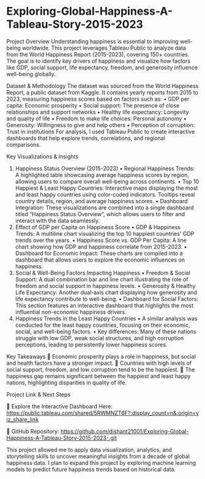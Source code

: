 # Exploring-Global-Happiness-A-Tableau-Story-2015-2023

Project Overview
Understanding happiness is essential to improving well-being worldwide. This project leverages Tableau Public to analyze data from the World Happiness Report (2015-2023), covering 150+ countries. The goal is to identify key drivers of happiness and visualize how factors like GDP, social support, life expectancy, freedom, and generosity influence well-being globally.

Dataset & Methodology
The dataset was sourced from the World Happiness Report, a public dataset from Kaggle. It contains yearly reports from 2015 to 2023, measuring happiness scores based on factors such as:
•	GDP per capita: Economic prosperity
•	Social support: The presence of close relationships and support networks
•	Healthy life expectancy: Longevity and quality of life
•	Freedom to make life choices: Personal autonomy
•	Generosity: Willingness to give and help others
•	Perception of corruption: Trust in institutions
For analysis, I used Tableau Public to create interactive dashboards that help explore trends, correlations, and regional comparisons.

Key Visualizations & Insights
1. Happiness Status Overview (2015-2023)
•	Regional Happiness Trends: A highlighted table showcasing average happiness scores by region, allowing users to compare overall well-being across continents.
•	Top 10 Happiest & Least Happy Countries: Interactive maps displaying the most and least happy countries using color-coded indicators. Tooltips reveal country details, region, and average happiness scores.
•	Dashboard Integration: These visualizations are combined into a single dashboard titled “Happiness Status Overview”, which allows users to filter and interact with the data seamlessly.
2. Effect of GDP per Capita on Happiness Score
•	GDP & Happiness Trends: A multiline chart visualizing the top 10 happiest countries' GDP trends over the years.
•	Happiness Score vs. GDP Per Capita: A line chart showing how GDP and happiness correlate from 2015-2023.
•	Dashboard for Economic Impact: These charts are compiled into a dashboard that allows users to explore the economic influences on happiness.
3. Social & Well-Being Factors Impacting Happiness
•	Freedom & Social Support: A dual combination bar and line chart illustrating the role of freedom and social support in happiness levels.
•	Generosity & Healthy Life Expectancy: Another dual-axis chart displaying how generosity and life expectancy contribute to well-being.
•	Dashboard for Social Factors: This section features an interactive dashboard that highlights the most influential non-economic happiness drivers.
4. Happiness Trends in the Least Happy Countries
•	A similar analysis was conducted for the least happy countries, focusing on their economic, social, and well-being factors.
•	Key differences: Many of these nations struggle with low GDP, weak social structures, and high corruption perceptions, leading to persistently lower happiness scores.

Key Takeaways
📌 Economic prosperity plays a role in happiness, but social and health factors have a stronger impact. 📌 Countries with high levels of social support, freedom, and low corruption tend to be the happiest. 📌 The happiness gap remains significant between the happiest and least happy nations, highlighting disparities in quality of life.

Project Link & Next Steps

🔗 Explore the Interactive Dashboard Here: https://public.tableau.com/shared/5RWMNZT6F?:display_count=n&:origin=viz_share_link

🔗 GitHub Repository: https://github.com/dishant21001/Exploring-Global-Happiness-A-Tableau-Story-2015-2023-.git

This project allowed me to apply data visualization, analytics, and storytelling skills to uncover meaningful insights from a decade of global happiness data. I plan to expand this project by exploring machine learning models to predict future happiness trends based on historical data.
